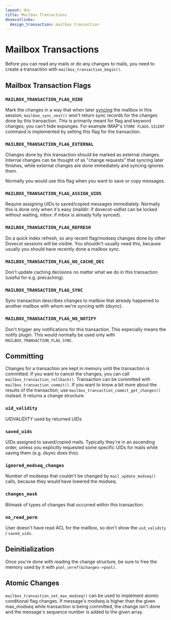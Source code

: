 ```yaml
---
layout: doc
title: Mailbox Transactions
dovecotlinks:
  design_transaction: mailbox transaction
---
```


# Mailbox Transactions

Before you can read any mails or do any changes to mails, you need to
create a transaction with `mailbox_transaction_begin()`.

## Mailbox Transaction Flags

### `MAILBOX_TRANSACTION_FLAG_HIDE`

Mark the changes in a way that when later
[syncing](mailbox_syncing) the mailbox in this session,
`mailbox_sync_next()` won't return sync records for the changes done by
this transaction. This is primarily meant for flag and keyword changes;
you can't hide expunges. For example IMAP's `STORE FLAGS.SILENT` command
is implemented by setting this flag for the transaction.

### `MAILBOX_TRANSACTION_FLAG_EXTERNAL`

Changes done by this transaction should be marked as external changes.
Internal changes can be thought of as "change requests" that syncing
later finishes, while external changes are done immediately and syncing
ignores them.

Normally you would use this flag when you want to save or copy messages.

### `MAILBOX_TRANSACTION_FLAG_ASSIGN_UIDS`

Require assigning UIDs to saved/copied messages immediately. Normally this
is done only when it's easy (maildir: if dovecot-uidlist can be locked
without waiting, mbox: if mbox is already fully synced).

### `MAILBOX_TRANSACTION_FLAG_REFRESH`

Do a quick index refresh, so any recent flag/modseq changes done by
other Dovecot sessions will be visible. You shouldn't usually need this,
because usually you should have recently done a mailbox sync.

### `MAILBOX_TRANSACTION_FLAG_NO_CACHE_DEC`

Don't update caching decisions no matter what we do in this transaction
(useful for e.g. precaching).

### `MAILBOX_TRANSACTION_FLAG_SYNC`

Sync transaction describes changes to mailbox that already happened to
another mailbox with whom we're syncing with (dsync).

### `MAILBOX_TRANSACTION_FLAG_NO_NOTIFY`

Don't trigger any notifications for this transaction. This especially
means the notify plugin. This would normally be used only with
`MAILBOX_TRANSACTION_FLAG_SYNC`.

## Committing

Changes for a transaction are kept in memory until the transaction is
committed. If you want to cancel the changes, you can call
`mailbox_transaction_rollback()`. Transaction can be committed with
`mailbox_transaction_commit()`. If you want to know a bit more about
the results of the transaction, use
`mailbox_transaction_commit_get_changes()` instead. It returns a
change structure:

### `uid_validity`

UIDVALIDITY used by returned UIDs

### `saved_uids`

UIDs assigned to saved/copied mails. Typically they're in
an ascending order, unless you explicitly requested some specific
UIDs for mails while saving them (e.g. dsync does this).

### `ignored_modseq_changes`

Number of modseqs that couldn't be changed by `mail_update_modseq()`
calls, because they would have lowered the modseq.

### `changes_mask`

Bitmask of types of changes that occurred within this transaction.

### `no_read_perm`

User doesn't have read ACL for the mailbox, so don't show the
`uid_validity` / `saved_uids`.

## Deinitialization

Once you're done with reading the change structure, be sure to free the
memory used by it with `pool_unref(&changes->pool)`.

## Atomic Changes

`mailbox_transaction_set_max_modseq()` can be used to implement atomic
conditional flag changes. If message's modseq is higher than the given
max_modseq while transaction is being committed, the change isn't done
and the message's sequence number is added to the given array.
